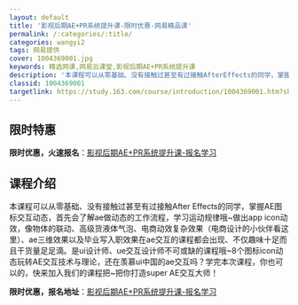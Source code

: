 ```yaml
---
layout: default
title: '影视后期AE+PR系统提升课-限时优惠-网易精品课'
permalink: /:categories/:title/
categories: wangyi2
tags: 网易提供
cover: 1004369001.jpg
keywords: 精选网课,网易云课堂,影视后期AE+PR系统提升课
description: '本课程可以从零基础、没有接触过甚至有过接触AfterEffects的同学，掌握AE图标交互动态，首先会了解ae做动态的工'
classid: 1004369001
targetlink: https://study.163.com/course/introduction/1004369001.htm?share=1&shareId=1025206652&utm_campaign=share&utm_medium=iphoneShare&utm_source=&utm_u=1025206652
---
```


## 限时特惠

**限时优惠，火速报名**：[影视后期AE+PR系统提升课-报名学习](https://study.163.com/course/introduction/1004369001.htm?share=1&shareId=1025206652&utm_campaign=share&utm_medium=iphoneShare&utm_source=&utm_u=1025206652)

## 课程介绍

本课程可以从零基础、没有接触过甚至有过接触After Effects的同学，掌握AE图标交互动态，首先会了解ae做动态的工作流程，学习运动规律哦~做出app icon动效，像物体的联动、高级货液体气泡、电商动效复杂效果（电商设计的小伙伴看这里）、ae三维效果以及毕业写入职效果在ae交互的课程都会出现、不仅趣味十足而且干货量足足滴。是ui设计师、ue交互设计师不可或缺的课程哦~8个图标icon动态玩转AE交互技术与理论，还在羡慕ui中国的ae交互吗？学完本次课程，你也可以的，快来加入我们的课程把~把你打造super AE交互大师！

**限时优惠，报名地址**：[影视后期AE+PR系统提升课-报名学习](https://study.163.com/course/introduction/1004369001.htm?share=1&shareId=1025206652&utm_campaign=share&utm_medium=iphoneShare&utm_source=&utm_u=1025206652)

